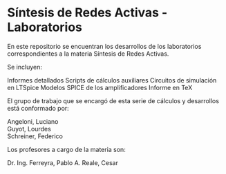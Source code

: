 # Síntesis de Redes Activas - Laboratorios
En este repositorio se encuentran los desarrollos de los laboratorios correspondientes a la materia Síntesis de Redes Activas.  

Se incluyen:

Informes detallados
Scripts de cálculos auxiliares
Circuitos de simulación en LTSpice
Modelos SPICE de los amplificadores
Informe en TeX

El grupo de trabajo que se encargó de esta serie de cálculos y desarrollos está conformado por:

Angeloni, Luciano  
Guyot, Lourdes  
Schreiner, Federico  

Los profesores a cargo de la materia son:

Dr. Ing. Ferreyra, Pablo A.
Reale, Cesar
